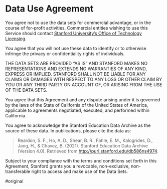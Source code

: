 # Data Use Agreement

You agree not to use the data sets for commercial advantage, or in the course of for-profit activities. Commercial entities wishing to use this Service should contact [Stanford University’s Office of Technology Licensing](info@otlmail.stanford.edu).

You agree that you will not use these data to identify or to otherwise infringe the privacy or confidentiality rights of individuals.

THE DATA SETS ARE PROVIDED “AS IS” AND STANFORD MAKES NO REPRESENTATIONS AND EXTENDS NO WARRANTIES OF ANY KIND, EXPRESS OR IMPLIED. STANFORD SHALL NOT BE LIABLE FOR ANY CLAIMS OR DAMAGES WITH RESPECT TO ANY LOSS OR OTHER CLAIM BY YOU OR ANY THIRD PARTY ON ACCOUNT OF, OR ARISING FROM THE USE OF THE DATA SETS.

You agree that this Agreement and any dispute arising under it is governed by the laws of the State of California of the United States of America, applicable to agreements negotiated, executed, and performed within California.

You agree to acknowledge the Stanford Education Data Archive as the source of these data. In publications, please cite the data as:

>Reardon, S. F., Ho, A. D., Shear, B. R., Fahle, E. M., Kalogrides, D., Jang, H., & Chavez, B. (2021). Stanford Education Data Archive (Version 4.0). Retrieved from http://purl.stanford.edu/db586ns4974.

Subject to your compliance with the terms and conditions set forth in this Agreement, Stanford grants you a revocable, non-exclusive, non-transferable right to access and make use of the Data Sets.

#original